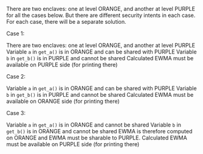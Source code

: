 There are two enclaves: one at level ORANGE, and another at level PURPLE for
all the cases below.  But there are different security intents in each case.
For each case, there will be a separate solution.

Case 1:

There are two enclaves: one at level ORANGE, and another at level PURPLE
Variable `a` in `get_a()` is in ORANGE and can be shared with PURPLE
Variable `b` in `get_b()` is in PURPLE and cannot be shared
Calculated EWMA must be available on PURPLE side (for printing there)

Case 2:

Variable `a` in `get_a()` is in ORANGE and can be shared with PURPLE
Variable `b` in `get_b()` is in PURPLE and cannot be shared
Calculated EWMA must be available on ORANGE side (for printing there)

Case 3:

Variable `a` in `get_a()` is in ORANGE and cannot be shared 
Variable `b` in `get_b()` is in ORANGE and cannot be shared 
EWMA is therefore computed on ORANGE and EWMA must be sharable to PURPLE.
Calculated EWMA must be available on PURPLE side (for printing there)



